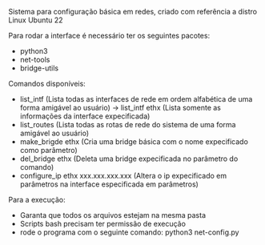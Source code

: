 Sistema para configuração básica em redes, criado com referência a distro Linux Ubuntu 22

Para rodar a interface é necessário ter os seguintes pacotes:
- python3
- net-tools
- bridge-utils

Comandos disponíveis:
- list_intf (Lista todas as interfaces de rede em ordem alfabética de uma forma amigável ao usuário)
  -> list_intf ethx (Lista somente as informações da interface expecificada)
- list_routes (Lista todas as rotas de rede do sistema de uma forma amigável ao usuário)
- make_brigde ethx (Cria uma bridge básica com o nome expecificado como parâmetro)
- del_bridge ethx (Deleta uma bridge expecificada no parâmetro do comando)
- configure_ip ethx xxx.xxx.xxx.xxx (Altera o ip expecificado em parâmetros na interface especificada em parâmetros)

Para a execução:
- Garanta que todos os arquivos estejam na mesma pasta
- Scripts bash precisam ter permissão de execução
- rode o programa com o seguinte comando: python3 net-config.py

